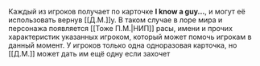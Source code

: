 Каждый из игроков получает по карточке **I know a guy...**, и могут её использовать вернув [[Д.М.]]у. В таком случае в лоре мира и персонажа появляется [[Тоже П.М.|НИП]] расы, имени и прочих характеристик указанных игроком, который может помочь игрокам в данный момент. У игроков только одна одноразовая карточка, но [[Д.М.]] может дать им ещё одну если захочет